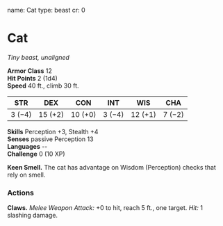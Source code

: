 name: Cat type: beast cr: 0

# Cat
_Tiny beast, unaligned_

**Armor Class** 12    
**Hit Points** 2 (1d4)    
**Speed** 40 ft., climb 30 ft.

| STR    | DEX     | CON     | INT    | WIS     | CHA    |
| ------ | ------- | ------- | ------ | ------- | ------ |
| 3 (−4) | 15 (+2) | 10 (+0) | 3 (−4) | 12 (+1) | 7 (−2) |

**Skills** Perception +3, Stealth +4    
**Senses** passive Perception 13    
**Languages** --    
**Challenge** 0 (10 XP)

**Keen Smell.** The cat has advantage on Wisdom (Perception) checks that rely on smell.

### Actions
**Claws.** _Melee Weapon Attack:_ +0 to hit, reach 5 ft., one target. _Hit:_ 1 slashing damage. 
